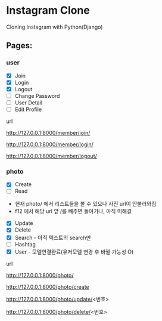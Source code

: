 # Instagram Clone

Cloning Instagram with Python(Django)

## Pages:

### user
- [x] Join
- [x] Login
- [x] Logout
- [ ] Change Password
- [ ] User Detail
- [ ] Edit Profile

url

http://127.0.0.1:8000/member/join/

http://127.0.0.1:8000/member/login/

http://127.0.0.1:8000/member/logout/

### photo
- [x] Create
- [ ] Read 
 - 현재 photo/ 에서 리스트들을 볼 수 있으나 사진 url이 안불러와짐
 - f12 에서 해당 url 앞 /를 빼주면 돌아가나, 아직 미해결
- [x] Update
- [x] Delete
- [x] Search - 아직 텍스트의 search만
- [ ] Hashtag
- [x] User - 모델연결완료(유저모델 변경 후 바뀔 가능성 O)

url

http://127.0.0.1:8000/photo/

http://127.0.0.1:8000/photo/create

http://127.0.0.1:8000/photo/update/<번호>

http://127.0.0.1:8000/photo/delete/<번호>

